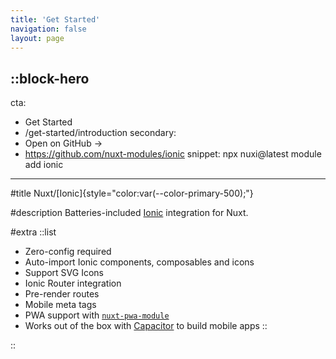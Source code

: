 ```yaml
---
title: 'Get Started'
navigation: false
layout: page
---
```


::block-hero
---
cta:
  - Get Started
  - /get-started/introduction
secondary:
  - Open on GitHub →
  - https://github.com/nuxt-modules/ionic
snippet: npx nuxi@latest module add ionic
---

#title
Nuxt/[Ionic]{style="color:var(--color-primary-500);"}

#description
Batteries-included [Ionic](https://ionicframework.com/) integration for Nuxt.

#extra
::list
- Zero-config required
- Auto-import Ionic components, composables and icons
- Support SVG Icons
- Ionic Router integration
- Pre-render routes
- Mobile meta tags
- PWA support with [`nuxt-pwa-module`](https://github.com/kevinmarrec/nuxt-pwa-module)
- Works out of the box with [Capacitor](https://capacitorjs.com/) to build mobile apps
::

::
